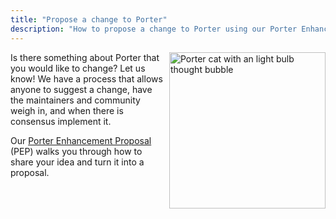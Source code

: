 ```yaml
---
title: "Propose a change to Porter"
description: "How to propose a change to Porter using our Porter Enhancement Proposal (PEP) process"
---
```


<img src="/images/porter-idea.png" align="right"
    alt="Porter cat with an light bulb thought bubble" width="250px" />

Is there something about Porter that you would like to change? Let us know! We
have a process that allows anyone to suggest a change, have the maintainers and
community weigh in, and when there is consensus implement it.

Our [Porter Enhancement Proposal][pep] (PEP) walks you through how to share
your idea and turn it into a proposal.

[pep]: https://github.com/getporter/proposals/blob/main/CONTRIBUTING.md

